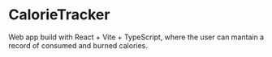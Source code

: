 # CalorieTracker
Web app build with React + Vite + TypeScript, where the user can mantain a record of consumed and burned calories.
